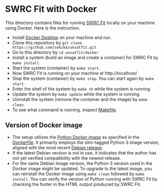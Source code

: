 # SWRC Fit with Docker

This directory contains files for running [SWRC Fit](https://seki.webmasters.gr.jp/swrc/) locally on your machine using Docker. Here is the instruction.

- Install [Docker Desktop](https://www.docker.com/) on your machine and run.
- Clone this repository by `git clone https://github.com/sekika/unsatfit.git`
- Go to this directory by `cd unsatfit/docker`
- Install a system (build an image and create a container) for SWRC Fit by `make install`.
- Start the system (container) by `make start`.
- Now SWRC Fit is running on your machine at http://localhost/
- Stop the system (container) by `make stop`. You can start again by `make start`.
- Enter the shell of the system by `make sh` while the system is running.
- Update the system by `make update` while the system is running.
- Uninstall the system (remove the container and the image) by `make clean`.
- To see what command is running, inspect [Makefile](Makefile).

## Version of Docker image
- The setup utilizes the [Python Docker image](https://hub.docker.com/_/python) as specified in the [Dockerfile](Dockerfile). It primarily employs the slim-tagged Python 3 image version, aligned with the most recent [Debian release](https://wiki.debian.org/DebianReleases).
- If the latest Debian version is not in use, it indicates that the author has not yet verified compatibility with the newest release.
- For the same Debian image version, the Python 3 version used in the Docker image might be updated. To upgrade to the latest image, you can reinstall the Docker image using `make clean` followed by `make install`. You can verify the version of Python running with SWRC Fit by checking the footer in the HTML output produced by SWRC Fit.
